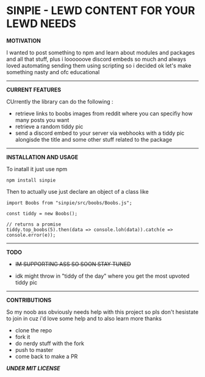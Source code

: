# SINPIE - LEWD CONTENT FOR YOUR LEWD NEEDS

**MOTIVATION**

I wanted to post something to npm and learn about modules and packages and all that stuff, plus i loooooove discord embeds so much and always loved automating sending them using scripting so i decided ok let's make something nasty and ofc educational 

--- 

**CURRENT FEATURES**

CUrrently the library can do the following :

- retrieve links to boobs images from reddit where you can specifiy how many posts you want
- retrieve a random tiddy pic
- send a discord embed to your server via webhooks with a tiddy pic alongisde the title and some other stuff related to the package

---

**INSTALLATION AND USAGE**

To inatall it just use npm 

`npm install sinpie`


Then to actually use just declare an object of a class like 

```
import Boobs from "sinpie/src/boobs/Boobs.js";

const tiddy = new Boobs();

// returns a promise
tiddy.top_boobs(5).then(data => console.loh(data)).catch(e => console.error(e));

```
---
**TODO**

- ~~IM SUPPORTING ASS SO SOON STAY TUNED~~

- idk might throw in "tiddy of the day" where you get the most upvoted tiddy pic

---

**CONTRIBUTIONS**

So my noob ass obviously needs help with this project so pls don't hesistate to join in cuz i'd love some help and to also learn more thanks
- clone the repo
- fork it
- do nerdy stuff with the fork
- push to master 
- come back to make a PR 


***UNDER MIT LICENSE***